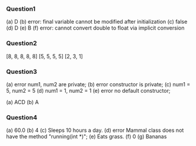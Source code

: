 ### Question1

(a) D
(b) error: final variable cannot be modified after initialization
(c) false
(d) D
(e) B
(f) error: cannot convert double to float via implicit conversion

### Question2

\[8, 8, 8, 8, 8\]
\[5, 5, 5, 5\]
\[2, 3, 1\]

### Question3

(a) error num1, num2 are private;
(b) error constructor is private;
(c) num1 = 5, num2 = 5
(d) num1 = 1, num2 = 1
(e) error no default constructor;

(a) ACD
(b) A

### Question4

(a) 60.0
(b) 4
(c) Sleeps 10 hours a day.
(d) error Mammal class does not have the method "running(int *)";
(e) Eats grass.
(f) 0
(g) Bananas